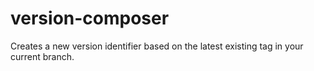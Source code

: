 # version-composer
Creates a new version identifier based on the latest existing tag in your current branch.
